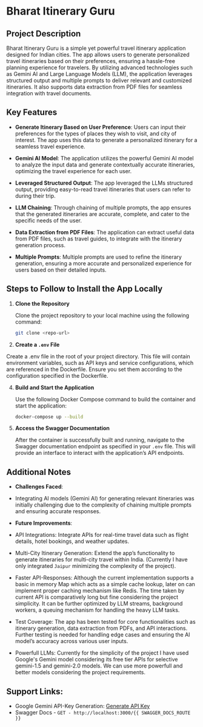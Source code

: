 # Bharat Itinerary Guru

## Project Description

Bharat Itinerary Guru is a simple yet powerful travel itinerary application designed for Indian cities. The app allows users to generate personalized travel itineraries based on their preferences, ensuring a hassle-free planning experience for travelers. By utilizing advanced technologies such as Gemini AI and Large Language Models (LLM), the application leverages structured output and multiple prompts to deliver relevant and customized itineraries. It also supports data extraction from PDF files for seamless integration with travel documents.

## Key Features

- **Generate Itinerary Based on User Preference**: Users can input their preferences for the types of places they wish to visit, and city of interest. The app uses this data to generate a personalized itinerary for a seamless travel experience.
  
- **Gemini AI Model**: The application utilizes the powerful Gemini AI model to analyze the input data and generate contextually accurate itineraries, optimizing the travel experience for each user.
  
- **Leveraged Structured Output**: The app leveraged the LLMs structured output, providing easy-to-read travel itineraries that users can refer to during their trip.
  
- **LLM Chaining**: Through chaining of multiple prompts, the app ensures that the generated itineraries are accurate, complete, and cater to the specific needs of the user.
  
- **Data Extraction from PDF Files**: The application can extract useful data from PDF files, such as travel guides, to integrate with the itinerary generation process.
  
- **Multiple Prompts**: Multiple prompts are used to refine the itinerary generation, ensuring a more accurate and personalized experience for users based on their detailed inputs.

## Steps to Follow to Install the App Locally

1. **Clone the Repository**

   Clone the project repository to your local machine using the following command:
   ```bash
   git clone <repo-url>
   ```

3. **Create a `.env` File**

Create a .env file in the root of your project directory. This file will contain environment variables, such as API keys and service configurations, which are referenced in the Dockerfile. Ensure you set them according to the configuration specified in the Dockerfile.

4. **Build and Start the Application**

   Use the following Docker Compose command to build the container and start the application:
   ```bash
   docker-compose up --build
   ```
   
6. **Access the Swagger Documentation**

   After the container is successfully built and running, navigate to the Swagger documentation endpoint as specified in your `.env` file. This will provide an interface to interact with the application’s API endpoints.

## Additional Notes

- **Challenges Faced**:
- Integrating AI models (Gemini AI) for generating relevant itineraries was initially challenging due to the complexity of chaining multiple prompts and ensuring accurate responses.
  
- **Future Improvements**:
- API Integrations: Integrate APIs for real-time travel data such as flight details, hotel bookings, and weather updates.
- Multi-City Itinerary Generation: Extend the app’s functionality to generate itineraries for multi-city travel within India. (Currently I have only integrated `Jaipur` minimizing the complexity of the project).
- Faster API-Responses: Although the current implementation supports a basic in memory Map which acts as a simple cache lookup, later on can implement proper caching mechanism like Redis. The time taken by current API is comparatively long but fine considering the project simplicity. It can be further optimized by LLM streams, background workers, a queuing mechanism for handling the heavy LLM tasks.
- Test Coverage: The app has been tested for core functionalities such as itinerary generation, data extraction from PDFs, and API interactions. Further testing is needed for handling edge cases and ensuring the AI model’s accuracy across various user inputs.
- Powerfull LLMs: Currently for the simplicity of the project I have used Google's Gemini model considering its free tier APIs for selective gemini-1.5 and gemini-2.0 models. We can use more powerfull and better models considering the project requirements.

## Support Links:
- Google Gemini API-Key Generation: [Generate API Key](https://aistudio.google.com/apikey)
- Swagger Docs - `GET - http://localhost:3000/{{ SWAGGER_DOCS_ROUTE }}`
